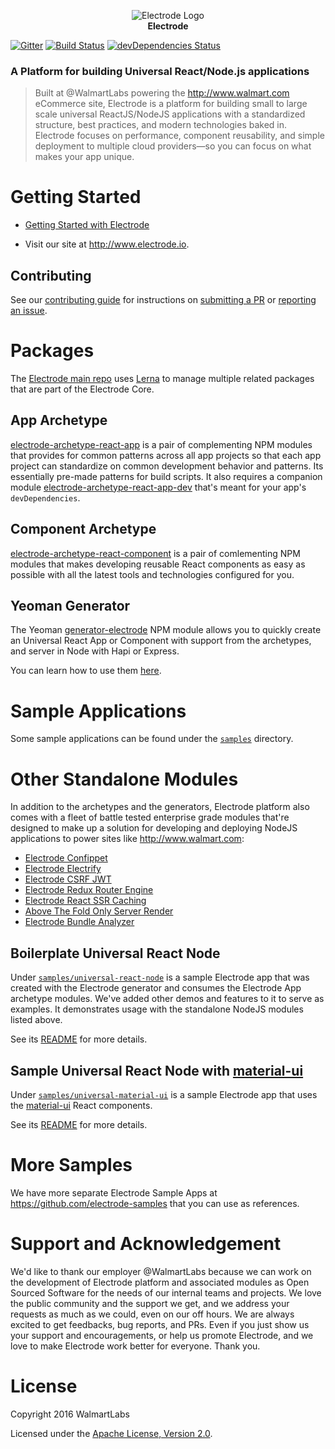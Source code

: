 <p align="center">
<a><img src="https://raw.githubusercontent.com/electrode-io/electrode/cc4ea3e1851cee3333ecca08fdbf5534f51b1ae7/samples/universal-react-node/client/images/logo-192x192.png" alt="Electrode Logo"></a>
<br>
<b>Electrode</b>
</p>

[![Gitter](https://badges.gitter.im/gitterHQ/gitter.svg)](https://gitter.im/electrode-io/electrode)
[![Build Status][travis-image]][travis-url] [![devDependencies Status][daviddm-image]][daviddm-url]

### A Platform for building Universal React/Node.js applications

> Built at @WalmartLabs powering the <http://www.walmart.com> eCommerce site, Electrode is a platform for building small to large scale universal ReactJS/NodeJS applications with a standardized structure, best practices, and modern technologies baked in. Electrode focuses on performance, component reusability, and simple deployment to multiple cloud providers—so you can focus on what makes your app unique.

# Getting Started

-   [Getting Started with Electrode](https://electrode.gitbooks.io/electrode/content/chapter1/quick-start/get-started.html)

-   Visit our site at <http://www.electrode.io>.

## Contributing

See our [contributing guide] for instructions on [submitting a PR] or [reporting an issue].

# Packages

The [Electrode main repo] uses [Lerna] to manage multiple related packages that are part of the Electrode Core.

## App Archetype

[electrode-archetype-react-app] is a pair of complementing NPM modules that provides for common patterns across all app projects so that each app project can standardize on common development behavior and patterns. Its essentially pre-made patterns for build scripts.  It also requires a companion module [electrode-archetype-react-app-dev] that's meant for your app's `devDependencies`.

## Component Archetype

[electrode-archetype-react-component] is a pair of comlementing NPM modules that makes developing reusable React components as easy as possible with all the latest tools and technologies configured for you.

## Yeoman Generator

The Yeoman [generator-electrode] NPM module allows you to quickly create an Universal React App or Component with support from the archetypes, and server in Node with Hapi or Express.

You can learn how to use them [here](https://docs.electrode.io/chapter1/quick-start/get-started.html).

# Sample Applications

Some sample applications can be found under the [`samples`](https://github.com/electrode-io/electrode/tree/master/samples) directory.

# Other Standalone Modules

In addition to the archetypes and the generators, Electrode platform also comes with a fleet of battle tested enterprise grade modules that're designed to make up a solution for developing and deploying NodeJS applications to power sites like <http://www.walmart.com>:

-   [Electrode Confippet](https://github.com/electrode-io/electrode-confippet)
-   [Electrode Electrify](https://github.com/electrode-io/electrify)
-   [Electrode CSRF JWT](https://github.com/electrode-io/electrode-csrf-jwt)
-   [Electrode Redux Router Engine](https://github.com/electrode-io/electrode-redux-router-engine)
-   [Electrode React SSR Caching](https://github.com/electrode-io/electrode-react-ssr-caching)
-   [Above The Fold Only Server Render](https://github.com/electrode-io/above-the-fold-only-server-render)
-   [Electrode Bundle Analyzer](https://github.com/electrode-io/electrode-bundle-analyzer)

## Boilerplate Universal React Node

Under [`samples/universal-react-node`](https://github.com/electrode-io/electrode/tree/master/samples/universal-react-node) is a sample Electrode app that was created with the Electrode generator and consumes the Electrode App archetype modules.  We've added other demos and features to it to serve as examples.  It demonstrates usage with the standalone NodeJS modules listed above.

See its [README](https://github.com/electrode-io/electrode/blob/master/samples/universal-react-node/README.md) for more details.

## Sample Universal React Node with [material-ui]

Under [`samples/universal-material-ui`](https://github.com/electrode-io/electrode/tree/master/samples/universal-material-ui) is a sample Electrode app that uses the [material-ui] React components.

See its [README](https://github.com/electrode-io/electrode/blob/master/samples/universal-material-ui/README.md) for more details.

# More Samples

We have more separate Electrode Sample Apps at <https://github.com/electrode-samples> that you can use as references.

# Support and Acknowledgement

We'd like to thank our employer @WalmartLabs because we can work on the development of Electrode platform and associated modules as Open Sourced Software for the needs of our internal teams and projects.  We love the public community and the support we get, and we address your requests as much as we could, even on our off hours.  We are always excited to get feedbacks, bug reports, and PRs.  Even if you just show us your support and encouragements, or help us promote Electrode, and we love to make Electrode work better for everyone.  Thank you.

# License

Copyright 2016 WalmartLabs

Licensed under the [Apache License, Version 2.0].

[apache license, version 2.0]: https://www.apache.org/licenses/LICENSE-2.0

[electrode main repo]: https://github.com/electrode-io/electrode

[material-ui]: http://www.material-ui.com

[lerna]: https://lernajs.io/

[electrode-archetype-react-app]: https://github.com/electrode-io/electrode/tree/master/packages/electrode-archetype-react-app

[electrode-archetype-react-app-dev]: https://github.com/electrode-io/electrode/tree/master/packages/electrode-archetype-react-app-dev

[electrode-archetype-react-component]: https://github.com/electrode-io/electrode/tree/master/packages/electrode-archetype-react-component

[generator-electrode]: https://github.com/electrode-io/electrode/tree/master/packages/generator-electrode

[travis-image]: https://travis-ci.org/electrode-io/electrode.svg?branch=master

[travis-url]: https://travis-ci.org/electrode-io/electrode

[daviddm-image]: https://david-dm.org/electrode-io/electrode/dev-status.svg

[daviddm-url]: https://david-dm.org/electrode-io/electrode?type=dev

[contributing guide]: https://github.com/electrode-io/electrode/blob/master/CONTRIBUTING.md

[submitting a pr]: https://github.com/electrode-io/electrode/pulls

[reporting an issue]: https://github.com/electrode-io/electrode/issues

